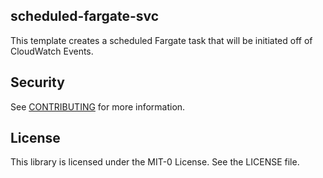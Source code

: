 ## scheduled-fargate-svc

This template creates a scheduled Fargate task that will be initiated off of CloudWatch Events. 

## Security

See [CONTRIBUTING](CONTRIBUTING.md#security-issue-notifications) for more information.

## License

This library is licensed under the MIT-0 License. See the LICENSE file.

